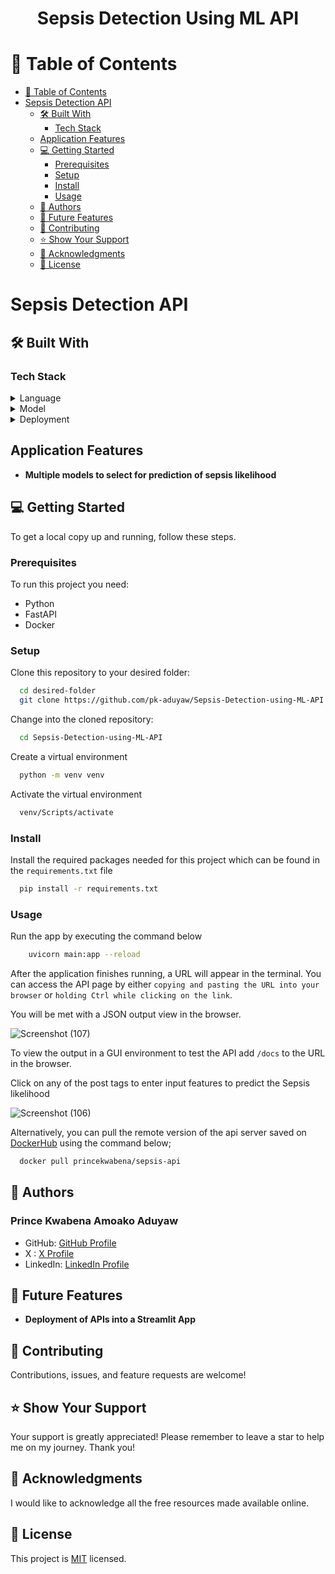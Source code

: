 <div align="center">
  <h1><b>Sepsis Detection Using ML API</b></h1>
</div>

<!-- TABLE OF CONTENTS -->

# 📖 Table of Contents

- [📖 Table of Contents](#-table-of-contents)
- [Sepsis Detection API](#sepsis-detection-api)
  - [🛠 Built With](#-built-with)
    - [Tech Stack](#tech-stack)
  - [Application Features](#application-features)
  - [💻 Getting Started](#-getting-started)
    - [Prerequisites](#prerequisites)
    - [Setup](#setup)
    - [Install](#install)
    - [Usage](#usage)
  - [👥 Authors](#-authors)
  - [🔭 Future Features](#-future-features)
  - [🤝 Contributing](#-contributing)
  - [⭐️ Show Your Support](#️-show-your-support)
  - [🙏 Acknowledgments](#-acknowledgments)
  - [📝 License](#-license)

<!-- PROJECT DESCRIPTION -->

# Sepsis Detection API <a name="sepsis-detection-api"></a>



## 🛠 Built With <a name="-built-with"></a>

### Tech Stack <a name="tech-stack"></a>

<!--
<details>
  <summary>GUI</summary>
  <ul>
    <li><a href="">Streamlit</a></li>
  </ul>
</details>
-->

<!--
<details>
<summary>Database</summary>
  <ul>
    <li><a href="">Microsoft SQL Server</a></li>
  </ul>
</details>
-->

<details>
<summary>Language</summary>
  <ul>
    <li><a href="">Python</a></li>
  </ul>
</details>

<details>
<summary>Model</summary>
  <ul>
    <li><a href="">Sklearn</a></li>
  </ul>
</details>

<details>
<summary>Deployment</summary>
  <ul>
    <li><a href="">FastAPI</a></li>
    <li><a href="">Docker</a></li>
  </ul>
</details>


## Application Features <a name="application-features"></a>

- **Multiple models to select for prediction of sepsis likelihood**


<!-- GETTING STARTED -->

## 💻 Getting Started <a name="-getting-started"></a>

To get a local copy up and running, follow these steps.


### Prerequisites <a name="prerequisites"></a>

To run this project you need:

- Python
- FastAPI
- Docker

### Setup <a name="setup"></a>

Clone this repository to your desired folder:

```sh
  cd desired-folder
  git clone https://github.com/pk-aduyaw/Sepsis-Detection-using-ML-API.git
```

Change into the cloned repository:

```sh
  cd Sepsis-Detection-using-ML-API
```

Create a virtual environment

```sh
  python -m venv venv
```

Activate the virtual environment

```sh
  venv/Scripts/activate
```

### Install <a name="install"></a>

Install the required packages needed for this project which can be found in the `requirements.txt` file
```sh
  pip install -r requirements.txt
```

### Usage <a name="usage"></a>

Run the app by executing the command below

```sh
    uvicorn main:app --reload
```

After the application finishes running, a URL will appear in the terminal. You can access the API page by either `copying and pasting the URL into your browser` or `holding Ctrl while clicking on the link`.

You will be met with a JSON output view in the browser.

![Screenshot (107)](https://github.com/pk-aduyaw/Sepsis-Detection-using-ML-API/assets/148882212/1ffaf5ab-69b6-4fd3-a237-bc1063ed3469)

To view the output in a GUI environment to test the API add `/docs` to the URL in the browser.

Click on any of the post tags to enter input features to predict the Sepsis likelihood

![Screenshot (106)](https://github.com/pk-aduyaw/Sepsis-Detection-using-ML-API/assets/148882212/06f33c53-0643-4067-8686-2b9036fa595c)


Alternatively, you can pull the remote version of the api server saved on [DockerHub](https://hub.docker.com/repository/docker/princekwabena/sepsis-api/general) using the command below;

```sh
  docker pull princekwabena/sepsis-api
```

## 👥 Authors <a name="-authors"></a>

### Prince Kwabena Amoako Aduyaw

- GitHub: [GitHub Profile](https://github.com/pk-aduyaw)
- X : [X Profile](https://twitter.com/pk_aduyaw)
- LinkedIn: [LinkedIn Profile](https://www.linkedin.com/in/prince-kwabena-aduyaw)



## 🔭 Future Features <a name="-future-features"></a>

- **Deployment of APIs into a Streamlit App**
  
  



## 🤝 Contributing <a name="-contributing"></a>

Contributions, issues, and feature requests are welcome!


## ⭐️ Show Your Support <a name="-show-your-support"></a>

Your support is greatly appreciated! Please remember to leave a star to help me on my journey. Thank you!


## 🙏 Acknowledgments <a name="-acknowledgments"></a>

I would like to acknowledge all the free resources made available online.



<!-- LICENSE -->

## 📝 License <a name="-license"></a>

This project is [MIT](./LICENSE) licensed.


